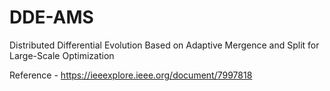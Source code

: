 # DDE-AMS
Distributed Differential Evolution Based on Adaptive Mergence and Split for Large-Scale Optimization

Reference - https://ieeexplore.ieee.org/document/7997818
